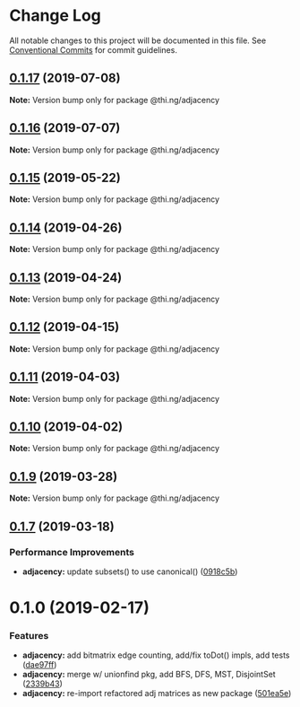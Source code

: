 # Change Log

All notable changes to this project will be documented in this file.
See [Conventional Commits](https://conventionalcommits.org) for commit guidelines.

## [0.1.17](https://github.com/thi-ng/umbrella/compare/@thi.ng/adjacency@0.1.16...@thi.ng/adjacency@0.1.17) (2019-07-08)

**Note:** Version bump only for package @thi.ng/adjacency





## [0.1.16](https://github.com/thi-ng/umbrella/compare/@thi.ng/adjacency@0.1.15...@thi.ng/adjacency@0.1.16) (2019-07-07)

**Note:** Version bump only for package @thi.ng/adjacency





## [0.1.15](https://github.com/thi-ng/umbrella/compare/@thi.ng/adjacency@0.1.14...@thi.ng/adjacency@0.1.15) (2019-05-22)

**Note:** Version bump only for package @thi.ng/adjacency





## [0.1.14](https://github.com/thi-ng/umbrella/compare/@thi.ng/adjacency@0.1.13...@thi.ng/adjacency@0.1.14) (2019-04-26)

**Note:** Version bump only for package @thi.ng/adjacency





## [0.1.13](https://github.com/thi-ng/umbrella/compare/@thi.ng/adjacency@0.1.12...@thi.ng/adjacency@0.1.13) (2019-04-24)

**Note:** Version bump only for package @thi.ng/adjacency





## [0.1.12](https://github.com/thi-ng/umbrella/compare/@thi.ng/adjacency@0.1.11...@thi.ng/adjacency@0.1.12) (2019-04-15)

**Note:** Version bump only for package @thi.ng/adjacency





## [0.1.11](https://github.com/thi-ng/umbrella/compare/@thi.ng/adjacency@0.1.10...@thi.ng/adjacency@0.1.11) (2019-04-03)

**Note:** Version bump only for package @thi.ng/adjacency





## [0.1.10](https://github.com/thi-ng/umbrella/compare/@thi.ng/adjacency@0.1.9...@thi.ng/adjacency@0.1.10) (2019-04-02)

**Note:** Version bump only for package @thi.ng/adjacency





## [0.1.9](https://github.com/thi-ng/umbrella/compare/@thi.ng/adjacency@0.1.8...@thi.ng/adjacency@0.1.9) (2019-03-28)

**Note:** Version bump only for package @thi.ng/adjacency







## [0.1.7](https://github.com/thi-ng/umbrella/compare/@thi.ng/adjacency@0.1.6...@thi.ng/adjacency@0.1.7) (2019-03-18)


### Performance Improvements

* **adjacency:** update subsets() to use canonical() ([0918c5b](https://github.com/thi-ng/umbrella/commit/0918c5b))



# 0.1.0 (2019-02-17)


### Features

* **adjacency:** add bitmatrix edge counting, add/fix toDot() impls, add tests ([dae97ff](https://github.com/thi-ng/umbrella/commit/dae97ff))
* **adjacency:** merge w/ unionfind pkg, add BFS, DFS, MST, DisjointSet ([2339b43](https://github.com/thi-ng/umbrella/commit/2339b43))
* **adjacency:** re-import refactored adj matrices as new package ([501ea5e](https://github.com/thi-ng/umbrella/commit/501ea5e))
